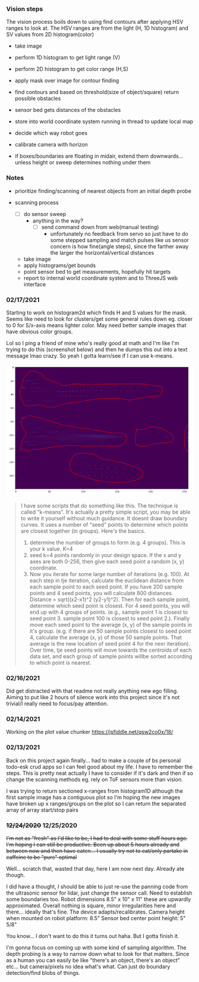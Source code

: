 ### Vision steps
The vision process boils down to using find contours after applying HSV ranges to look at. The HSV ranges are from the light (H, 1D histogram) and SV values from 2D histogram(color)
- take image
- perform 1D histogram to get light range (V)
- perform 2D histogram to get color range (H,S)
- apply mask over image for contour finding
- find contours and based on threshold(size of object/square) return possible obstacles
- sensor bed gets distances of the obstacles
- store into world coordinate system running in thread to update local map
- decide which way robot goes

- calibrate camera with horizon
- if boxes/boundaries are floating in midair, extend them downwards... unless height or sweep determines nothing under them

### Notes
- prioritize finding/scanning of nearest objects from an initial depth probe

- scanning process
  - [ ] do sensor sweep
    - anything in the way?
      - [ ] send command down from web(manual testing)
        - unfortunately no feedback from servo so just have to do some stepped sampling and  match pulses like us sensor
          concern is how fine(angle steps), since the farther away the larger the horizontal/vertical distances
  - take image
  - apply histograms/get bounds
  - point sensor bed to get measurements, hopefully hit targets
  - report to internal world coordinate system and to ThreeJS web interface

### 02/17/2021
Starting to work on histogram2d which finds H and S values for the mask.
Seems like need to look for clusters/get some general rules down eg. closer to 0 for S/x-axis means lighter color.
May need better sample images that have obvious color groups.

Lol so I ping a friend of mine who's really good at math and I'm like I'm trying to do this (screenshot below) and then he dumps this out into a text message lmao crazy. So yeah I gotta learn/see if I can use k-means.

![grouping](./grouping-dots.PNG)

> I have some scripts that do something like this. The technique is called "k-means". It's actually a pretty simple script, you may be able to write it yourself without much guidance. It doesnt draw boundary curves. It uses a number of "seed" points to determine which points are closest together (in groups). Here's the basics.
> 1) determine the number of groups to form (e.g. 4 groups). This is your k value. K=4
> 2) seed k=4 points randomly in your design space. If the x and y axes are both 0-256, then give each seed point a random (x, y) coordinate.
> 3) Now you iterate for some large number of iterations (e.g. 100). At each step in tje iteration, calculate the euclidean distance from each sample point to each seed point. If you have 200 sample points and 4 seed points, you will calculate 800 distances. Distance = sqrt((x2-x1)^2 (y2-y1)^2). Then for each sample point, determine which seed point is closest. For 4 seed points, you will end up with 4 groups of points. (e.g., sample point 1 is closest to seed point 3. sample point 100 is closest to seed point 2.). Finally move each seed point to the average (x, y) of the sample points in it's group. (e.g. if there are 50 sample points closest to seed point 4, calculate the average (x, y) of those 50 sample points. That average is the new location of seed point 4 for the nexr iteration). Over time, tje seed points will move towards the centroids of each data set, and each group of sample
 points willbe sorted according to which point is nearest.

### 02/16/2021
Did get distracted with that readme not really anything new ego filling.
Aiming to put like 2 hours of silence work into this project since it's not trivial/I really need to focus/pay attention.

### 02/14/2021
Working on the plot value chunker
https://jsfiddle.net/qsw2co0x/18/

### 02/13/2021
Back on this project again finally... had to make a couple of bs personal todo-esk crud apps so I can feel good about my life.
I have to remember the steps.
This is pretty neat actually I have to consider if it's dark and then if so change the scanning methods eg. rely on ToF sensors more than vision.

I was trying to return sectioned x-ranges from histogram1D although the first sample image has a contiguous plot so I'm hoping the new images have broken up x ranges/groups on the plot so I can return the separated array of array start/stop pairs

### ~~12/24/2020~~ 12/25/2020
~~I'm not as "fresh" as I'd like to be, I had to deal with some stuff hours ago. I'm hoping I can still be productive.
Been up about 5 hours already and between now and then have eaten... I usually try not to eat/only partake in caffeine to be "pure" optimal~~

Well... scratch that, wasted that day, here I am now next day. Already ate though.

I did have a thought, I should be able to just re-use the panning code from the ultrasonic sensor for lidar, just change the sensor call.
Need to establish some boundaries too. Robot dimensions 8.5" x 10" x 11" these are upwardly approximated.
Overall nothing is square, minor irregularities here and there... ideally that's fine. The device adapts/recalibrates.
Camera height when mounted on robot platform: 8.5"
Sensor bed center point height: 5" 5/8"

You know... I don't want to do this it turns out haha. But I gotta finish it.

I'm gonna focus on coming up with some kind of sampling algorithm. The depth probing is a way to narrow down what to look for that matters.
Since as a human you can easily be like "there's an object, there's an object" etc... but camera/pixels no idea what's what.
Can just do boundary detection/find blobs of things.